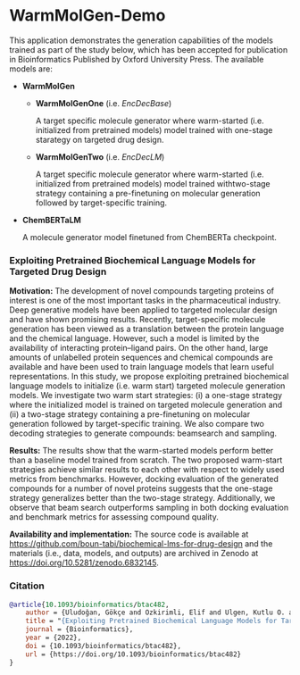 # WarmMolGen-Demo

This application demonstrates the generation capabilities of the models trained as part of the study below, which has been accepted for publication in Bioinformatics Published by Oxford University Press. The available models are:

* **WarmMolGen**
  - **WarmMolGenOne** (i.e. *EncDecBase*)
  
    A target specific molecule generator where warm-started (i.e. initialized from pretrained models) model trained with one-stage starategy on targeted drug design.
  - **WarmMolGenTwo** (i.e. *EncDecLM*)
  
    A target specific molecule generator where warm-started (i.e. initialized from pretrained models) model trained withtwo-stage strategy containing a pre-finetuning on molecular generation followed by target-specific training. 
* **ChemBERTaLM**

  A molecule generator model finetuned from ChemBERTa checkpoint. 
### Exploiting Pretrained Biochemical Language Models for Targeted Drug Design
**Motivation:** The development of novel compounds targeting proteins of interest is one of the most important tasks in the pharmaceutical industry. Deep generative models have been applied to targeted molecular design and have shown promising results. Recently, target-specific molecule generation has been viewed as a translation between the protein language and the chemical language. However, such a model is limited by the availability of interacting protein–ligand pairs. On the other hand, large amounts of unlabelled protein sequences and chemical compounds are available and have been used to train language models that learn useful representations. In this study, we propose exploiting pretrained biochemical language models to initialize (i.e. warm start) targeted molecule generation models. We investigate two warm start strategies: (i) a one-stage strategy where the initialized model is trained on targeted molecule generation and (ii) a two-stage strategy containing a pre-finetuning on molecular generation followed by target-specific training. We also compare two decoding strategies to generate compounds: beamsearch and sampling.

**Results:** The results show that the warm-started models perform better than a baseline model trained from scratch. The two proposed warm-start strategies achieve similar results to each other with respect to widely used metrics from benchmarks. However, docking evaluation of the generated compounds for a number of novel proteins suggests that the one-stage strategy generalizes better than the two-stage strategy. Additionally, we observe that beam search outperforms sampling in both docking evaluation and benchmark metrics for assessing compound quality.

**Availability and implementation:** The source code is available at https://github.com/boun-tabi/biochemical-lms-for-drug-design and the materials (i.e., data, models, and outputs) are archived in Zenodo at https://doi.org/10.5281/zenodo.6832145.

### Citation
```bibtex
@article{10.1093/bioinformatics/btac482,
    author = {Uludoğan, Gökçe and Ozkirimli, Elif and Ulgen, Kutlu O. and Karalı, Nilgün Lütfiye and Özgür, Arzucan},
    title = "{Exploiting Pretrained Biochemical Language Models for Targeted Drug Design}",
    journal = {Bioinformatics},
    year = {2022},
    doi = {10.1093/bioinformatics/btac482},
    url = {https://doi.org/10.1093/bioinformatics/btac482}
}
```

